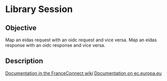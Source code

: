 # Library Session

## Objective

Map an eidas request with an oidc request and vice versa.
Map an eidas response with an oidc response and vice versa.

## Description

[Documentation in the FranceConnect wiki](https://gitlab.dev-franceconnect.fr/france-connect/documentation/-/wikis/Produits/eIDAS)
[Documentation on ec.europa.eu](https://ec.europa.eu/cefdigital/wiki/download/attachments/82773108/eIDAS%20SAML%20Attribute%20Profile%20v1.1_2.pdf?version=3&modificationDate=1528362598014&api=v2)
